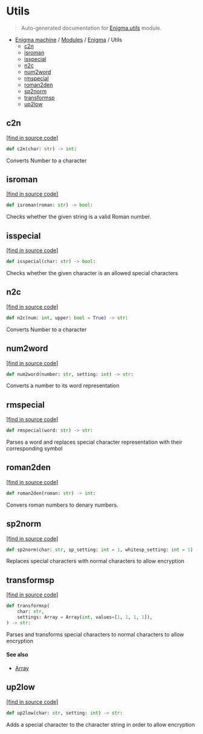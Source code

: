 # Utils

> Auto-generated documentation for [Enigma.utils](blob/master/Enigma/utils.py) module.

- [Enigma machine](..\README.md#enigma-machine-index) / [Modules](..\MODULES.md#enigma-machine-modules) / [Enigma](index.md#enigma) / Utils
    - [c2n](#c2n)
    - [isroman](#isroman)
    - [isspecial](#isspecial)
    - [n2c](#n2c)
    - [num2word](#num2word)
    - [rmspecial](#rmspecial)
    - [roman2den](#roman2den)
    - [sp2norm](#sp2norm)
    - [transformsp](#transformsp)
    - [up2low](#up2low)

## c2n

[[find in source code]](blob/master/Enigma/utils.py#L68)

```python
def c2n(char: str) -> int:
```

Converts Number to a character

## isroman

[[find in source code]](blob/master/Enigma/utils.py#L58)

```python
def isroman(roman: str) -> bool:
```

Checks whether the given string is a valid Roman number.

## isspecial

[[find in source code]](blob/master/Enigma/utils.py#L94)

```python
def isspecial(char: str) -> bool:
```

Checks whether the given character is an allowed special characters

## n2c

[[find in source code]](blob/master/Enigma/utils.py#L80)

```python
def n2c(num: int, upper: bool = True) -> str:
```

Converts Number to a character

## num2word

[[find in source code]](blob/master/Enigma/utils.py#L121)

```python
def num2word(number: str, setting: int) -> str:
```

Converts a number to its word representation

## rmspecial

[[find in source code]](blob/master/Enigma/utils.py#L166)

```python
def rmspecial(word: str) -> str:
```

Parses a word and replaces special character representation with their corresponding symbol

## roman2den

[[find in source code]](blob/master/Enigma/utils.py#L42)

```python
def roman2den(roman: str) -> int:
```

Convers roman numbers to denary numbers.

## sp2norm

[[find in source code]](blob/master/Enigma/utils.py#L104)

```python
def sp2norm(char: str, sp_setting: int = 1, whitesp_setting: int = 1) -> str:
```

Replaces special characters with normal characters to allow encryption

## transformsp

[[find in source code]](blob/master/Enigma/utils.py#L145)

```python
def transformsp(
    char: str,
    settings: Array = Array(int, values=[1, 1, 1, 1]),
) -> str:
```

Parses and transforms special characters to normal characters to allow encryption

#### See also

- [Array](datastructs.md#array)

## up2low

[[find in source code]](blob/master/Enigma/utils.py#L136)

```python
def up2low(char: str, setting: int) -> str:
```

Adds a special character to the character string in order to allow encryption
